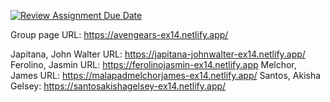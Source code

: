 [![Review Assignment Due Date](https://classroom.github.com/assets/deadline-readme-button-24ddc0f5d75046c5622901739e7c5dd533143b0c8e959d652212380cedb1ea36.svg)](https://classroom.github.com/a/wyW-kiZL)

Group page URL: https://avengears-ex14.netlify.app/

Japitana, John Walter URL: https://japitana-johnwalter-ex14.netlify.app/
Ferolino, Jasmin URL:   https://ferolinojasmin-ex14.netlify.app
Melchor, James URL:     https://malapadmelchorjames-ex14.netlify.app/
Santos, Akisha Gelsey:  https://santosakishagelsey-ex14.netlify.app/